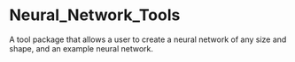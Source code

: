# Neural_Network_Tools
A tool package that allows a user to create a neural network of any size and shape, and an example neural network.
